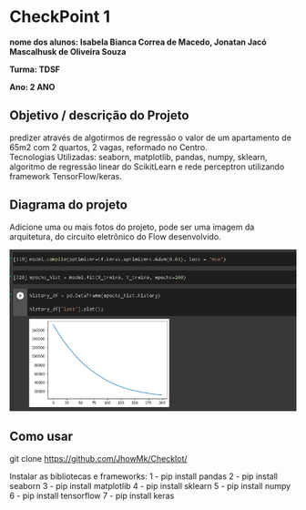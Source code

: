 # CheckPoint 1

**nome dos alunos: Isabela Bianca Correa de Macedo, Jonatan Jacó Mascalhusk de Oliveira Souza** 

**Turma: TDSF**

**Ano: 2 ANO**

## Objetivo / descrição do Projeto
predizer através de algotirmos de regressão o valor de um apartamento de 65m2 com 2 quartos, 2 vagas, reformado no Centro.  
Tecnologias Utilizadas: seaborn, matplotlib, pandas, numpy, sklearn, algoritmo de regressão linear do ScikitLearn e rede perceptron utilizando framework TensorFlow/keras.

## Diagrama do projeto

Adicione uma ou mais fotos do projeto, pode ser uma imagem da arquitetura, do circuito eletrônico do Flow desenvolvido. 

<img src="/grafico.png" width="550">


## Como usar 

git clone https://github.com/JhowMk/CheckIot/

Instalar as bibliotecas e frameworks: 
  1 - pip install pandas
  2 - pip install seaborn
  3 - pip install matplotlib
  4 - pip install sklearn
  5 - pip install numpy
  6 - pip install tensorflow
  7 - pip install keras

